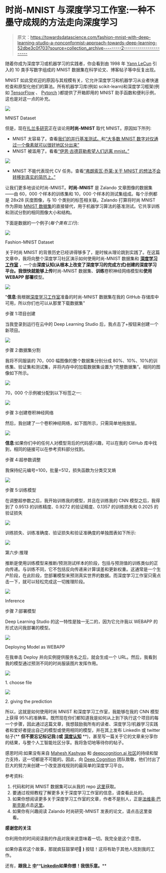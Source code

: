 # 时尚-MNIST 与深度学习工作室:一种不墨守成规的方法走向深度学习

> 原文：<https://towardsdatascience.com/fashion-mnist-with-deep-learning-studio-a-nonconformist-approach-towards-deep-learning-52dbe3c0f703?source=collection_archive---------2----------------------->

随着你成为深度学习或机器学习的实践者，你会看到由 1998 年 [Yann LeCun](https://medium.com/u/586743efc8fb?source=post_page-----52dbe3c0f703--------------------------------) 引入的 10 类手写数字组成的 MNIST 数据集在科学论文、博客帖子等中反复出现。

MNIST 如此受欢迎的原因与其规模有关，它允许深度学习和机器学习从业者快速检查和原型化他们的算法。所有机器学习库(例如 scikit-learn)和深度学习框架(例如 [TensorFlow](https://www.tensorflow.org/) 、 [Pytorch](https://pytorch.org/tutorials/beginner/blitz/cifar10_tutorial.html) )都提供了开箱即用的 MNIST 助手函数和便利示例，这也是对这一点的补充。

![](img/b8ff5566ca81a2852a71ee7c6bca6c4e.png)

MNIST Dataset

但是，现在[扎兰多研究](https://research.zalando.com/welcome/mission/research-projects/fashion-mnist/)正在谈论用**时尚-MNIST** 取代 MNIST。原因如下所列:

*   MNIST 太容易了。查看[我们的并行基准测试。](http://fashion-mnist.s3-website.eu-central-1.amazonaws.com/)和[“大多数 MNIST 数字对仅通过一个像素就可以很好地区分出来”](https://gist.github.com/dgrtwo/aaef94ecc6a60cd50322c0054cc04478)
*   MNIST 被滥用了。看看[“伊恩·古德菲勒希望人们远离 mnist。”](https://twitter.com/goodfellow_ian/status/852591106655043584)

![](img/413a424637bc5be10486939b3067332f.png)

*   MNIST 不能代表现代 CV 任务。查看[“弗朗索瓦·乔莱:关于 MNIST 的想法不会转移到真实的简历上。”](https://twitter.com/fchollet/status/852594987527045120)

让我们更多地谈论时尚-MNIST。**时尚-MNIST** 是 Zalando 文章图像的数据集——由 60，000 个样本的训练集和 10，000 个样本的测试集组成。每个示例都是 28x28 灰度图像，与 10 个类别的标签相关联。Zalando 打算将时尚 MNIST 作为原始 [MNIST 数据集](http://yann.lecun.com/exdb/mnist/)的直接替代，用于机器学习算法的基准测试。它共享训练和测试分割的相同图像大小和结构。

下面是数据的一个例子(*每个类有三行*):

![](img/ea520f1b603cac5e48efdd468a500005.png)

Fashion-MNIST Dataset

关于时尚 MNIST 的背景历史已经讲得够多了，是时候从理论跳到实践了。在这篇文章中，我将向整个深度学习社区演示如何使用时尚-MNIST 数据集和 [**深度学习工作室**](http://deepcognition.ai/) ，一个由**深度认知(**从根本上改变了深度学习的完成方式)创建的深度学习平台。我很快就能够**上传**时尚-MNIST 数据集、**训练**卷积神经网络模型和**使用 **WEBAPP** 部署**模型。

![](img/cf590bdc9206ecc88223bf0632d6a8e3.png)

"**信息**:我根据[深度学习工作室](http://deepcognition.ai/)准备的时尚-MNIST 数据集在我的 GitHub 存储库中可用，所以你们也可以从那里下载数据集"

步骤 1:项目创建

当我登录到运行在云中的 Deep Learning Studio 后，我点击了+按钮来创建一个新项目。

![](img/3dff428016f88bc1d0305b4b61566f27.png)

步骤 2:数据集分割

我将不同服装的 70，000 幅图像的整个数据集分别分成 80%、10%、10%的训练集、验证集和测试集，并将内存中的加载数据集设置为“完整数据集”。相同的图像如下所示。

![](img/8c162bfaf4adfbe4bdea3b7d49831e5b.png)

70，000 个示例被分配到以下标签之一:

![](img/34ffd30cc3206515e2e99b502ec946fa.png)

步骤 3:创建卷积神经网络

然后，我创建了一个卷积神经网络，如下图所示，只需简单地拖放层。

![](img/f9477457428a3f0491e164f1836a47bc.png)

**信息**:如果你们中的任何人对模型背后的代码感兴趣，可以在我的 GitHub 库中找到，相同的链接可以在参考资料部分找到。

步骤 4:超参数调整

我保持纪元编号=100，批量=512，损失函数为分类交叉熵

![](img/f15b303591f257fd3f47c10b73a92154.png)

步骤 5:训练模型

在调整超参数之后，我开始训练我的模型，并且在训练我的 CNN 模型之后，我得到了 0.9513 的训练精度、0.9272 的验证精度、0.1357 的训练损失和 0.2025 的验证损失

![](img/1e4f1827ae48501d95984cfaa82c71af.png)

训练损失、训练准确度、验证损失和验证准确度的单独图表如下所示:

![](img/b5aaeeb30e45d35fdc7e9e066a75aab8.png)

第六步:推理

推断是使用训练模型来推断/预测测试样本的阶段，包括与预测值的训练类似的正向传递。与训练不同，它不包括反向传递来计算误差和更新权重。这通常是一个生产阶段，在此阶段，您部署模型来预测真实世界的数据。而深度学习工作室只需点击一下，就可以轻松完成这一切推理阶段。

![](img/1e5d447057e3f45f7a97f67b4d8c9098.png)

Inference

步骤 7:部署模型

Deep Learning Studio 的这一特性是独一无二的，因为它允许我以 WEBAPP 的形式访问我部署的模型。

![](img/c920cddd2fed4d61591809adb0b9967b.png)

Deploying Model as WEBAPP

在我单击 Deploy 并向实例提供服务名之后，就会生成一个 URL。然后，我看到我的模型通过预测不同的时尚服装图片发挥作用。

![](img/304d94626be0ab2720eb33e43602dc2b.png)

1\. choose file

![](img/fb35b9c879fcb818e1ba97485d7a8123.png)

2\. giving the prediction

所以，这就是如何使用时尚 MNIST 和深度学习工作室，我能够在我的 CNN 模型上获得 95%的准确率。既然现在你们都知道我是如何从上到下执行这个项目的每一个步骤，因此通过这篇文章，我想鼓励我所有的读者、深度学习/机器学习实践者和爱好者提出自己的模型或使用相同的模型，并在其上发布 LinkedIn 或 twitter 帖子(** **但不要忘记标记我:)或** [**深度认知**](https://medium.com/u/561cb78751ed?source=post_page-----52dbe3c0f703--------------------------------) **)，甚至写一篇关于它的文章来分享你的结果，与整个人工智能社区分享。我将急切地等待你的帖子。

感恩时间:如果没有来自 [Mahesh Kashyap](https://medium.com/u/e641842d35dd?source=post_page-----52dbe3c0f703--------------------------------) 和 [deepcognition.ai 社区](http://community.deepcognition.ai/)的持续和智力支持，这一切都是不可能的。因此，向 [Deep Cognition](https://medium.com/u/561cb78751ed?source=post_page-----52dbe3c0f703--------------------------------) 团队致敬，他们付出了巨大的努力来创建一个改变游戏规则的最简单的深度学习平台。

参考资料:

1.  代码和时尚 MNIST 数据集可以从我的 repo [这里](https://github.com/ElephantHunters/Fashion-MNIST-WITH-Deep-Learning-Studio)获取。
2.  要通过视频教程了解更多关于深度学习工作室的信息，请查看此处的。
3.  如果你想阅读更多关于深度学习工作室的文章，作者不是别人，正是[法维奥·巴斯克斯](https://medium.com/u/e8ec6fa4d7d4?source=post_page-----52dbe3c0f703--------------------------------)点击[这里](https://towardsdatascience.com/@faviovazquez)。
4.  如果你有兴趣阅读 Zalando 时尚研究-MNIST 发表的论文，请点击这里查看。

**感谢您的关注**

你利用你的时间阅读我的作品对我来说意味着一切。我完全是这个意思。

如果你喜欢这个故事，那就疯狂鼓掌吧👏 **)** 按钮！这将有助于其他人找到我的工作。

还有，**跟我上** [**中**](https://medium.com/@naveenmanwani)**[**Linkedin**](https://www.linkedin.com/in/naveen-manwani-65491678/)**如果你想！我很乐意。****